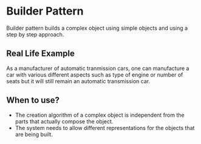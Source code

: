 # Builder Pattern

Builder pattern builds a complex object using simple objects and using a step by step approach.

## Real Life Example

As a manufacturer of automatic tranmission cars, one can manufacture a car with various different aspects such as type of engine or number of seats but it will still remain an automatic transmission car.

## When to use?

* The creation algorithm of a complex object is independent from the parts that actually compose the object.
* The system needs to allow different representations for the objects that are being built.